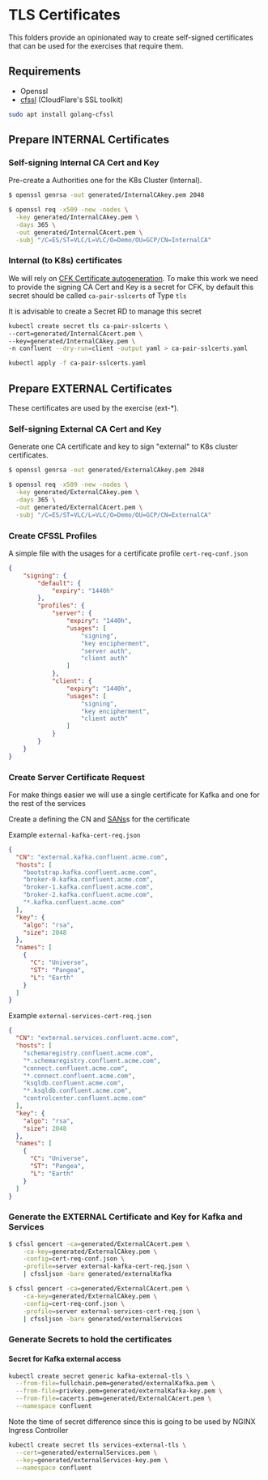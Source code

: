 # TLS Certificates

This folders provide an opinionated way to create self-signed certificates that can be used for the exercises that require them.

## Requirements

- Openssl
- [cfssl](https://cfssl.org/) (CloudFlare's SSL toolkit)

```bash
sudo apt install golang-cfssl 
```

## Prepare INTERNAL Certificates

### Self-signing Internal CA Cert and Key

Pre-create a Authorities one for the K8s Cluster (Internal).

```bash
$ openssl genrsa -out generated/InternalCAkey.pem 2048

$ openssl req -x509 -new -nodes \
  -key generated/InternalCAkey.pem \
  -days 365 \
  -out generated/InternalCAcert.pem \
  -subj "/C=ES/ST=VLC/L=VLC/O=Demo/OU=GCP/CN=InternalCA"
```

### Internal (to K8s) certificates

We will rely on [CFK Certificate autogeneration](https://docs.confluent.io/operator/current/co-network-encryption.html#auto-generated-tls-certificates). To make this work we need to provide the signing CA Cert and Key is a secret for CFK, by default this secret should be called `ca-pair-sslcerts` of Type `tls`

It is advisable to create a Secret RD to manage this secret

```bash
kubectl create secret tls ca-pair-sslcerts \
--cert=generated/InternalCAcert.pem \
--key=generated/InternalCAkey.pem \
-n confluent --dry-run=client -output yaml > ca-pair-sslcerts.yaml

kubectl apply -f ca-pair-sslcerts.yaml
```

## Prepare EXTERNAL Certificates

These certificates are used by the exercise (ext-*).

### Self-signing External CA Cert and Key

Generate one CA certificate and key to sign "external" to K8s cluster certificates.

```bash
$ openssl genrsa -out generated/ExternalCAkey.pem 2048

$ openssl req -x509 -new -nodes \
  -key generated/ExternalCAkey.pem \
  -days 365 \
  -out generated/ExternalCAcert.pem \
  -subj "/C=ES/ST=VLC/L=VLC/O=Demo/OU=GCP/CN=ExternalCA"
```

### Create CFSSL Profiles

A simple file with the usages for a certificate profile `cert-req-conf.json`

```json
{
    "signing": {
        "default": {
            "expiry": "1440h"
        },
        "profiles": {
            "server": {
                "expiry": "1440h",
                "usages": [
                    "signing",
                    "key encipherment",
                    "server auth",
                    "client auth"
                ]
            },
            "client": {
                "expiry": "1440h",
                "usages": [
                    "signing",
                    "key encipherment",
                    "client auth"
                ]
            }
        }
    }
}
```

### Create Server Certificate Request

For make things easier we will use a single certificate for Kafka and one for the rest of the services

Create a defining the CN and [SANs](https://docs.confluent.io/operator/current/co-network-encryption.html#define-san)s for the certificate

Example `external-kafka-cert-req.json`

```json
{
  "CN": "external.kafka.confluent.acme.com",
  "hosts": [
    "bootstrap.kafka.confluent.acme.com",
    "broker-0.kafka.confluent.acme.com",
    "broker-1.kafka.confluent.acme.com",
    "broker-2.kafka.confluent.acme.com",
    "*.kafka.confluent.acme.com"
  ],
  "key": {
    "algo": "rsa",
    "size": 2048
  },
  "names": [
    {
      "C": "Universe",
      "ST": "Pangea",
      "L": "Earth"
    }
  ]
}
```

Example `external-services-cert-req.json`

```json
{
  "CN": "external.services.confluent.acme.com",
  "hosts": [
    "schemaregistry.confluent.acme.com",
    "*.schemaregistry.confluent.acme.com",
    "connect.confluent.acme.com",
    "*.connect.confluent.acme.com",
    "ksqldb.confluent.acme.com",
    "*.ksqldb.confluent.acme.com",
    "controlcenter.confluent.acme.com"
  ],
  "key": {
    "algo": "rsa",
    "size": 2048
  },
  "names": [
    {
      "C": "Universe",
      "ST": "Pangea",
      "L": "Earth"
    }
  ]
}
```

### Generate the EXTERNAL Certificate and Key for Kafka and Services

```bash
$ cfssl gencert -ca=generated/ExternalCAcert.pem \
    -ca-key=generated/ExternalCAkey.pem \
    -config=cert-req-conf.json \
    -profile=server external-kafka-cert-req.json \
    | cfssljson -bare generated/externalKafka

$ cfssl gencert -ca=generated/ExternalCAcert.pem \
    -ca-key=generated/ExternalCAkey.pem \
    -config=cert-req-conf.json \
    -profile=server external-services-cert-req.json \
    | cfssljson -bare generated/externalServices
```

### Generate Secrets to hold the certificates

#### Secret for Kafka external access

```bash
kubectl create secret generic kafka-external-tls \
  --from-file=fullchain.pem=generated/externalKafka.pem \
  --from-file=privkey.pem=generated/externalKafka-key.pem \
  --from-file=cacerts.pem=generated/ExternalCAcert.pem \
  --namespace confluent
```

Note the time of secret difference since this is going to be used by NGINX Ingress Controller

```bash
kubectl create secret tls services-external-tls \
  --cert=generated/externalServices.pem \
  --key=generated/externalServices-key.pem \
  --namespace confluent
```
